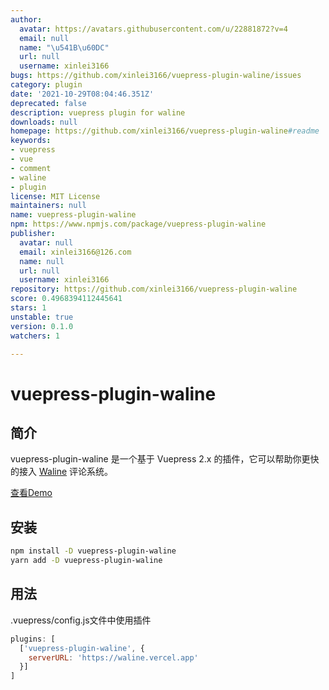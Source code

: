 ```yaml
---
author:
  avatar: https://avatars.githubusercontent.com/u/22881872?v=4
  email: null
  name: "\u541B\u60DC"
  url: null
  username: xinlei3166
bugs: https://github.com/xinlei3166/vuepress-plugin-waline/issues
category: plugin
date: '2021-10-29T08:04:46.351Z'
deprecated: false
description: vuepress plugin for waline
downloads: null
homepage: https://github.com/xinlei3166/vuepress-plugin-waline#readme
keywords:
- vuepress
- vue
- comment
- waline
- plugin
license: MIT License
maintainers: null
name: vuepress-plugin-waline
npm: https://www.npmjs.com/package/vuepress-plugin-waline
publisher:
  avatar: null
  email: xinlei3166@126.com
  name: null
  url: null
  username: xinlei3166
repository: https://github.com/xinlei3166/vuepress-plugin-waline
score: 0.4968394112445641
stars: 1
unstable: true
version: 0.1.0
watchers: 1

---
```


# vuepress-plugin-waline

## 简介

vuepress-plugin-waline 是一个基于 Vuepress 2.x 的插件，它可以帮助你更快的接入 [Waline](https://waline.js.org) 评论系统。

[查看Demo](https://xinlei3166.github.io/about.html)



## 安装

```bash
npm install -D vuepress-plugin-waline
yarn add -D vuepress-plugin-waline
```



## 用法

.vuepress/config.js文件中使用插件

```js
plugins: [
  ['vuepress-plugin-waline', {
    serverURL: 'https://waline.vercel.app'
  }]
]
```


